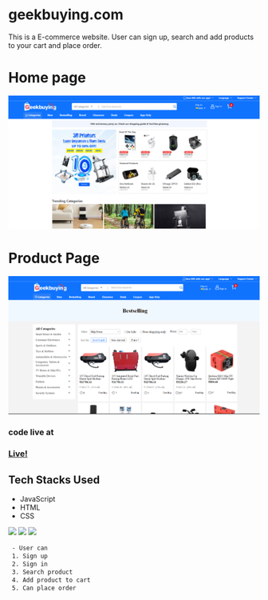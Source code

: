 # geekbuying.com
 This is a E-commerce website.
User can sign up, search and add products to your cart and place order.
# 

# Home page
![Landing Page](landingPage.png)

# Product Page
![Product Page](geekbuy.png)

### code live at
### [Live!](https://geek-buying-cloned.netlify.app/)

## Tech Stacks Used

- JavaScript
- HTML
- CSS


<p>
   <img src="https://img.icons8.com/color/64/000000/javascript.png"/>
   
   <img src="https://img.icons8.com/color/64/000000/html-5.png"/>
   <img src="https://img.icons8.com/color/64/000000/css3.png" />

 </p>

```
 - User can
 1. Sign up
 2. Sign in
 3. Search product
 4. Add product to cart
 5. Can place order
 ```
